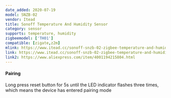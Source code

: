```yaml
---
date_added: 2020-07-19
model: SNZB-02
vendor: Itead
title: Sonoff Temperature And Humidity Sensor
category: sensor
supports: temperature, humidity
zigbeemodel: ['TH01']
compatible: [zigate,z2m]
mlink: https://www.itead.cc/sonoff-snzb-02-zigbee-temperature-and-humidity-sensor.html
link: https://www.itead.cc/sonoff-snzb-02-zigbee-temperature-and-humidity-sensor.html
link2: https://www.aliexpress.com/item/4001194215804.html
---
```


#### Pairing
Long press reset button for 5s until the LED indicator flashes three times, which means the device has entered pairing mode
